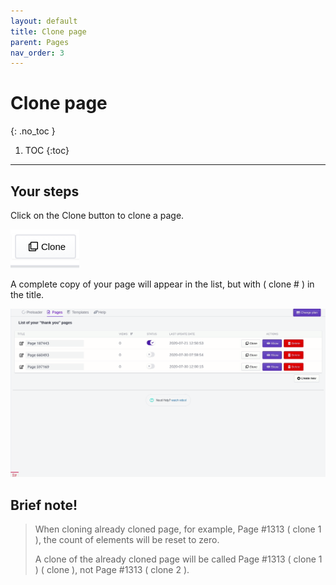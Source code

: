 ```yaml
---
layout: default
title: Clone page
parent: Pages
nav_order: 3
---
```


# Clone page
{: .no_toc }

1. TOC
{:toc}
---

## Your steps 
Click on the Clone button to clone a page.

<span class="doc_image">![edit](/assets/images/pages/clone.png)</span>

A complete copy of your page will appear in the list, but with ( clone # ) in the title.

<span class="doc_image" id="clone" onclick="showModal(this.getAttribute('id'))">![clone](/assets/images/pages/pagelist_clone.gif)</span>

## Brief note!

>
>   When cloning already cloned page, for example, Page #1313 ( clone 1 ), the count of elements will be reset to zero. 
>
>   A clone of the already cloned page will be called Page #1313 ( clone 1 ) ( clone ), not Page #1313 ( clone 2 ).
